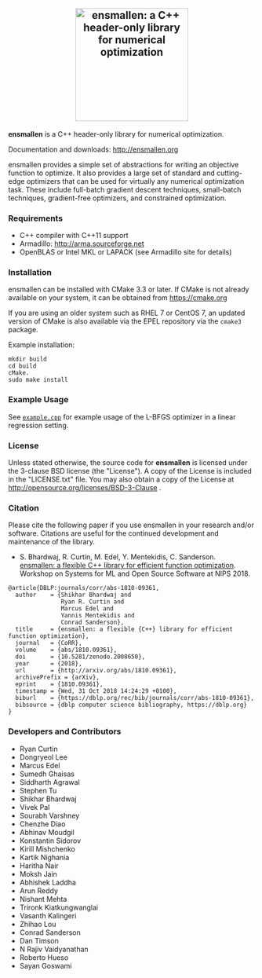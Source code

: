 <h2 align="center">
  <a href="http://ensmallen.org/"><img src="http://ensmallen.org/img/ensmallen_text.svg" style="background-color:rgba(0,0,0,0);" height=230 alt="ensmallen: a C++ header-only library for numerical optimization"></a>
</h2>

**ensmallen** is a C++ header-only library for numerical optimization.

Documentation and downloads: http://ensmallen.org

ensmallen provides a simple set of abstractions for writing an objective
function to optimize. It also provides a large set of standard and cutting-edge
optimizers that can be used for virtually any numerical optimization task.
These include full-batch gradient descent techniques, small-batch techniques,
gradient-free optimizers, and constrained optimization.


### Requirements

* C++ compiler with C++11 support
* Armadillo: http://arma.sourceforge.net
* OpenBLAS or Intel MKL or LAPACK (see Armadillo site for details)


### Installation

ensmallen can be installed with CMake 3.3 or later.
If CMake is not already available on your system, it can be obtained from https://cmake.org

If you are using an older system such as RHEL 7 or CentOS 7,
an updated version of CMake is also available via the EPEL repository via the `cmake3` package.

Example installation:

```
mkdir build
cd build
cMake.
sudo make install
```


### Example Usage

See [`example.cpp`](example.cpp) for example usage of the L-BFGS optimizer in a linear regression setting.


### License

Unless stated otherwise, the source code for **ensmallen** is licensed under the
3-clause BSD license (the "License").  A copy of the License is included in the
"LICENSE.txt" file.  You may also obtain a copy of the License at
http://opensource.org/licenses/BSD-3-Clause .


### Citation

Please cite the following paper if you use ensmallen in your research and/or
software. Citations are useful for the continued development and maintenance of
the library.

* S. Bhardwaj, R. Curtin, M. Edel, Y. Mentekidis, C. Sanderson.  
  [ensmallen: a flexible C++ library for efficient function optimization](http://www.ensmallen.org/files/ensmallen_2018.pdf).  
  Workshop on Systems for ML and Open Source Software at NIPS 2018.

```
@article{DBLP:journals/corr/abs-1810-09361,
  author    = {Shikhar Bhardwaj and
               Ryan R. Curtin and
               Marcus Edel and
               Yannis Mentekidis and
               Conrad Sanderson},
  title     = {ensmallen: a flexible {C++} library for efficient function optimization},
  journal   = {CoRR},
  volume    = {abs/1810.09361},
  doi       = {10.5281/zenodo.2008650},
  year      = {2018},
  url       = {http://arxiv.org/abs/1810.09361},
  archivePrefix = {arXiv},
  eprint    = {1810.09361},
  timestamp = {Wed, 31 Oct 2018 14:24:29 +0100},
  biburl    = {https://dblp.org/rec/bib/journals/corr/abs-1810-09361},
  bibsource = {dblp computer science bibliography, https://dblp.org}
}
```

### Developers and Contributors

* Ryan Curtin
* Dongryeol Lee
* Marcus Edel
* Sumedh Ghaisas
* Siddharth Agrawal
* Stephen Tu
* Shikhar Bhardwaj
* Vivek Pal
* Sourabh Varshney
* Chenzhe Diao
* Abhinav Moudgil
* Konstantin Sidorov
* Kirill Mishchenko
* Kartik Nighania
* Haritha Nair
* Moksh Jain
* Abhishek Laddha
* Arun Reddy
* Nishant Mehta
* Trironk Kiatkungwanglai
* Vasanth Kalingeri
* Zhihao Lou
* Conrad Sanderson
* Dan Timson
* N Rajiv Vaidyanathan
* Roberto Hueso
* Sayan Goswami
